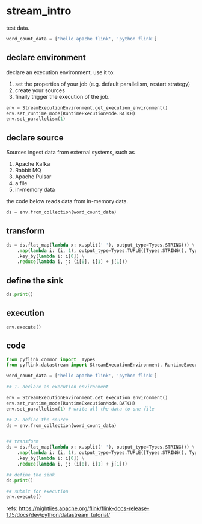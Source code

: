 # stream_intro



test data.
```python
word_count_data = ['hello apache flink', 'python flink']
```

## declare environment
declare an execution environment, use it to:

1. set the properties of your job (e.g. default parallelism, restart strategy)
2. create your sources
3. finally trigger the execution of the job.

```python
env = StreamExecutionEnvironment.get_execution_environment()
env.set_runtime_mode(RuntimeExecutionMode.BATCH)
env.set_parallelism(1)
```

## declare source

Sources ingest data from external systems, such as

1. Apache Kafka
2. Rabbit MQ
3. Apache Pulsar
4. a file
5. in-memory data

the code below reads data from in-memory data.

```python
ds = env.from_collection(word_count_data)
```

## transform

```python
ds = ds.flat_map(lambda x: x.split(' '), output_type=Types.STRING()) \
    .map(lambda i: (i, 1), output_type=Types.TUPLE([Types.STRING(), Types.INT()])) \
    .key_by(lambda i: i[0]) \
    .reduce(lambda i, j: (i[0], i[1] + j[1]))
```



## define the sink
```python
ds.print()
```


## execution

```
env.execute()
```




## code
```python
from pyflink.common import  Types
from pyflink.datastream import StreamExecutionEnvironment, RuntimeExecutionMode

word_count_data = ['hello apache flink', 'python flink']

## 1. declare an execution environment

env = StreamExecutionEnvironment.get_execution_environment()
env.set_runtime_mode(RuntimeExecutionMode.BATCH)
env.set_parallelism(1) # write all the data to one file

## 2. define the source
ds = env.from_collection(word_count_data)


## transform
ds = ds.flat_map(lambda x: x.split(' '), output_type=Types.STRING()) \
    .map(lambda i: (i, 1), output_type=Types.TUPLE([Types.STRING(), Types.INT()])) \
    .key_by(lambda i: i[0]) \
    .reduce(lambda i, j: (i[0], i[1] + j[1]))

## define the sink
ds.print()

## submit for execution
env.execute()
```

refs:
https://nightlies.apache.org/flink/flink-docs-release-1.15/docs/dev/python/datastream_tutorial/